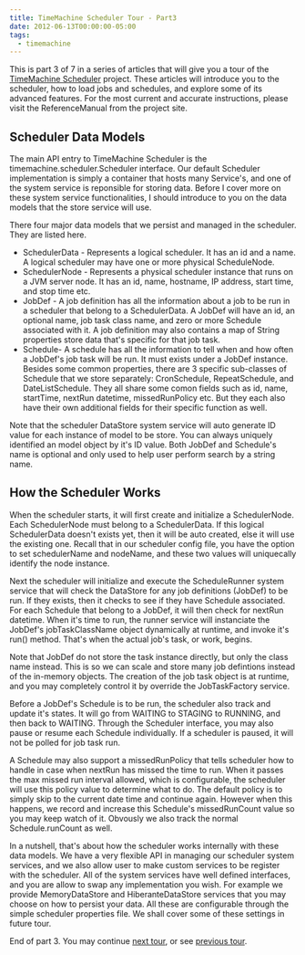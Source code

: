 ```yaml
---
title: TimeMachine Scheduler Tour - Part3
date: 2012-06-13T00:00:00-05:00
tags:
  - timemachine
---
```

This is part 3 of 7 in a series of articles that will give you a tour of the [TimeMachine Scheduler](https://bitbucket.org/timemachine/scheduler/wiki/Home) project. These articles will introduce you to the scheduler, how to load jobs and schedules, and explore some of its advanced features. For the most current and accurate instructions, please visit the ReferenceManual from the project site.

## Scheduler Data Models

The main API entry to TimeMachine Scheduler is the timemachine.scheduler.Scheduler interface. Our default Scheduler implementation is simply a container that hosts many Service's, and one of the system service is reponsible for storing data. Before I cover more on these system service functionalities, I should introduce to you on the data models that the store service will use.

There four major data models that we persist and managed in the scheduler. They are listed here.

- SchedulerData - Represents a logical scheduler. It has an id and a name. A logical scheduler may have one or more physical ScheduleNode.
- SchedulerNode - Represents a physical scheduler instance that runs on a JVM server node. It has an id, name, hostname, IP address, start time, and stop time etc.
- JobDef - A job definition has all the information about a job to be run in a scheduler that belong to a SchedulerData. A JobDef will have an id, an optional name, job task class name, and zero or more Schedule associated with it. A job definition may also contains a map of String properties store data that's specific for that job task.
- Schedule- A schedule has all the information to tell when and how often a JobDef's job task will be run. It must exists under a JobDef instance. Besides some common properties, there are 3 specific sub-classes of Schedule that we store separately: CronSchedule, RepeatSchedule, and DateListSchedule. They all share some comon fields such as id, name, startTime, nextRun datetime, missedRunPolicy etc. But they each also have their own additional fields for their specific function as well.

Note that the scheduler DataStore system service will auto generate ID value for each instance of model to be store. You can always uniquely identified an model object by it's ID value. Both JobDef and Schedule's name is optional and only used to help user perform search by a string name.

## How the Scheduler Works 

When the scheduler starts, it will first create and initialize a SchedulerNode. Each SchedulerNode must belong to a SchedulerData. If this logical SchedulerData doesn't exists yet, then it will be auto created, else it will use the existing one. Recall that in our scheduler config file, you have the option to set schedulerName and nodeName, and these two values will uniquecally identify the node instance.

Next the scheduler will initialize and execute the ScheduleRunner system service that will check the DataStore for any job definitions (JobDef) to be run. If they exists, then it checks to see if they have Schedule associated. For each Schedule that belong to a JobDef, it will then check for nextRun datetime. When it's time to run, the runner service will instanciate the JobDef's jobTaskClassName object dynamically at runtime, and invoke it's run() method. That's when the actual job's task, or work, begins.

Note that JobDef do not store the task instance directly, but only the class name instead. This is so we can scale and store many job defintions instead of the in-memory objects. The creation of the job task object is at runtime, and you may completely control it by override the JobTaskFactory service.

Before a JobDef's Schedule is to be run, the scheduler also track and update it's states. It will go from WAITING to STAGING to RUNNING, and then back to WAITING. Through the Scheduler interface, you may also pause or resume each Schedule individually. If a scheduler is paused, it will not be polled for job task run.

A Schedule may also support a missedRunPolicy that tells scheduler how to handle in case when nextRun has missed the time to run. When it passes the max missed run interval allowed, which is configurable, the scheduler will use this policy value to determine what to do. The default policy is to simply skip to the current date time and continue again. However when this happens, we record and increase this Schedule's missedRunCount value so you may keep watch of it. Obvously we also track the normal Schedule.runCount as well.

In a nutshell, that's about how the scheduler works internally with these data models. We have a very flexible API in managing our scheduler system services, and we also allow user to make custom services to be register with the scheduler. All of the system services have well defined interfaces, and you are allow to swap any implementation you wish. For example we provide MemoryDataStore and HiberanteDataStore services that you may choose on how to persist your data. All these are configurable through the simple scheduler properties file. We shall cover some of these settings in future tour.

End of part 3. You may continue [next tour](http://saltnlight5.blogspot.com/2012/06/timemachine-scheduler-tour-part4.html), or see [previous tour](http://saltnlight5.blogspot.com/2012/06/timemachine-scheduler-tour-part2.html).
